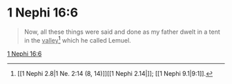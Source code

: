 # 1 Nephi 16:6

> Now, all these things were said and done as my father dwelt in a tent in the <u>valley</u>[^a] which he called Lemuel.

[1 Nephi 16:6](https://www.churchofjesuschrist.org/study/scriptures/bofm/1-ne/16?lang=eng&id=p6#p6)


[^a]: [[1 Nephi 2.8|1 Ne. 2:14 (8, 14)]][[1 Nephi 2.14|]]; [[1 Nephi 9.1|9:1]].  
